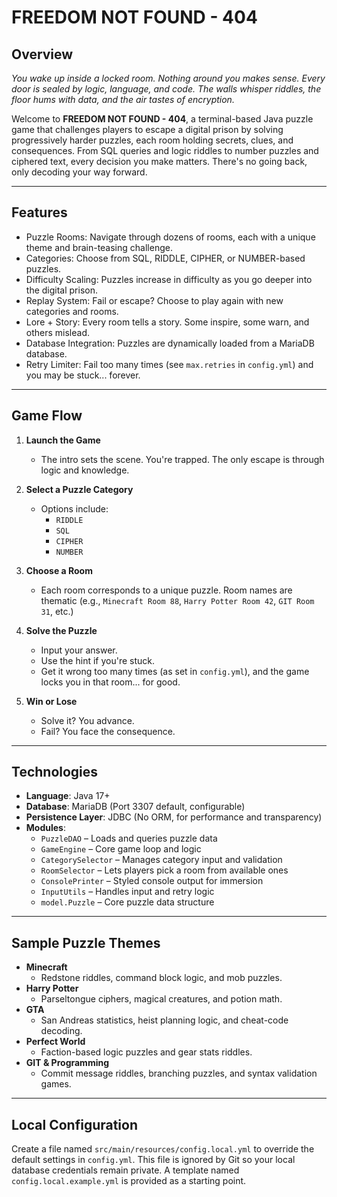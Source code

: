 # FREEDOM NOT FOUND - 404

## Overview

_You wake up inside a locked room. Nothing around you makes sense. Every door is sealed by logic, language, and code. The walls whisper riddles, the floor hums with data, and the air tastes of encryption._

Welcome to **FREEDOM NOT FOUND - 404**, a terminal-based Java puzzle game that challenges players to escape a digital prison by solving progressively harder puzzles, each room holding secrets, clues, and consequences. From SQL queries and logic riddles to number puzzles and ciphered text, every decision you make matters. There's no going back, only decoding your way forward.

---

## Features

- Puzzle Rooms: Navigate through dozens of rooms, each with a unique theme and brain-teasing challenge.
- Categories: Choose from SQL, RIDDLE, CIPHER, or NUMBER-based puzzles.
- Difficulty Scaling: Puzzles increase in difficulty as you go deeper into the digital prison.
- Replay System: Fail or escape? Choose to play again with new categories and rooms.
- Lore + Story: Every room tells a story. Some inspire, some warn, and others mislead.
- Database Integration: Puzzles are dynamically loaded from a MariaDB database.
- Retry Limiter: Fail too many times (see `max.retries` in `config.yml`) and you may be stuck... forever.

---

## Game Flow

1. **Launch the Game**
    - The intro sets the scene. You're trapped. The only escape is through logic and knowledge.

2. **Select a Puzzle Category**
    - Options include:
        - `RIDDLE`
        - `SQL`
        - `CIPHER`
        - `NUMBER`

3. **Choose a Room**
    - Each room corresponds to a unique puzzle. Room names are thematic (e.g., `Minecraft Room 88`, `Harry Potter Room 42`, `GIT Room 31`, etc.)

4. **Solve the Puzzle**
    - Input your answer.
    - Use the hint if you're stuck.
    - Get it wrong too many times (as set in `config.yml`), and the game locks you in that room... for good.

5. **Win or Lose**
    - Solve it? You advance.
    - Fail? You face the consequence.

---

## Technologies

- **Language**: Java 17+
- **Database**: MariaDB (Port 3307 default, configurable)
- **Persistence Layer**: JDBC (No ORM, for performance and transparency)
- **Modules**:
    - `PuzzleDAO` – Loads and queries puzzle data
    - `GameEngine` – Core game loop and logic
    - `CategorySelector` – Manages category input and validation
    - `RoomSelector` – Lets players pick a room from available ones
    - `ConsolePrinter` – Styled console output for immersion
    - `InputUtils` – Handles input and retry logic
    - `model.Puzzle` – Core puzzle data structure

---

## Sample Puzzle Themes

- **Minecraft**
    - Redstone riddles, command block logic, and mob puzzles.
- **Harry Potter**
    - Parseltongue ciphers, magical creatures, and potion math.
- **GTA**
    - San Andreas statistics, heist planning logic, and cheat-code decoding.
- **Perfect World**
    - Faction-based logic puzzles and gear stats riddles.
- **GIT & Programming**
    - Commit message riddles, branching puzzles, and syntax validation games.

---

## Local Configuration

Create a file named `src/main/resources/config.local.yml` to override the default settings in `config.yml`. This file is ignored by Git so your local database credentials remain private. A template named `config.local.example.yml` is provided as a starting point.
